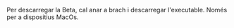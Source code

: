 Per descarregar la Beta, cal anar a brach i descarregar l'executable. Només per a dispositius MacOs.

